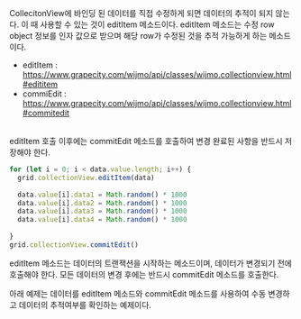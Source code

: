 CollecitonView에 바인딩 된 데이터를 직접 수정하게 되면 데이터의 추적이 되지 않는다. 이 때 사용할 수 있는 것이 editItem 메소드이다. editItem 메소드는 수정 row object 정보를 인자 값으로 받으며 해당 row가 수정된 것을 추적 가능하게 하는 메소드이다.

- editItem : https://www.grapecity.com/wijmo/api/classes/wijmo.collectionview.html#edititem
- commiEdit : https://www.grapecity.com/wijmo/api/classes/wijmo.collectionview.html#commitedit

<br />
editItem 호출 이후에는 commitEdit 메소드를 호출하여 변경 완료된 사항을 반드시 저장해야 한다.

```typescript
for (let i = 0; i < data.value.length; i++) {
  grid.collectionView.editItem(data)
  
  data.value[i].data1 = Math.random() * 1000
  data.value[i].data2 = Math.random() * 1000
  data.value[i].data3 = Math.random() * 1000
  data.value[i].data4 = Math.random() * 1000
  
}
grid.collectionView.commitEdit()
```

editItem 메소드는 데이터의 트랜잭션을 시작하는 메소드이며, 데이터가 변경되기 전에 호출해야 한다. 모든 데이터의 변경 후에는 반드시 commitEdit 메소드를 호출한다.

아래 예제는 데이터를 editItem 메소드와 commitEdit 메소드를 사용하여 수동 변경하고 데이터의 추적여부를 확인하는 예제이다.
